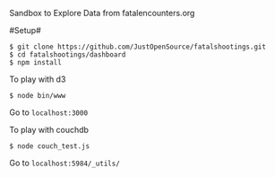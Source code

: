 Sandbox to Explore Data from fatalencounters.org

#Setup#

	$ git clone https://github.com/JustOpenSource/fatalshootings.git
	$ cd fatalshootings/dashboard
	$ npm install

To play with d3

	$ node bin/www

Go to `localhost:3000`
	
To play with couchdb

	$ node couch_test.js
	
Go to `localhost:5984/_utils/`
